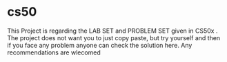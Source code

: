 # cs50
This Project is regarding the LAB SET and PROBLEM SET given in CS50x . 
The project does not want you to just copy paste, but try yourself and then if you face any problem anyone can check  the solution here.
Any recommendations are wlecomed

